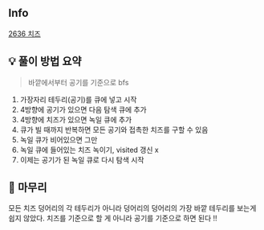 ## Info
[2636 치즈](https://www.acmicpc.net/problem/2636)

## 💡 풀이 방법 요약
> 바깥에서부터 공기를 기준으로 bfs

1. 가장자리 테두리(공기)를 큐에 넣고 시작
2. 4방향에 공기가 있으면 다음 탐색 큐에 추가
3. 4방향에 치즈가 있으면 녹일 큐에 추가
4. 큐가 빌 때까지 반복하면 모든 공기와 접촉한 치즈를 구할 수 있음
5. 녹일 큐가 비어있으면 그만
6. 녹일 큐에 들어있는 치즈 녹이기, visited 갱신 x
7. 이제는 공기가 된 녹일 큐로 다시 탐색 시작

## 🙂 마무리
모든 치즈 덩어리의 각 테두리가 아니라 덩어리의 덩어리의 가장 바깥 테두리를 보는게 쉽지 않았다. 치즈를 기준으로 할 게 아니라 공기를 기준으로 하면 된다 !!

